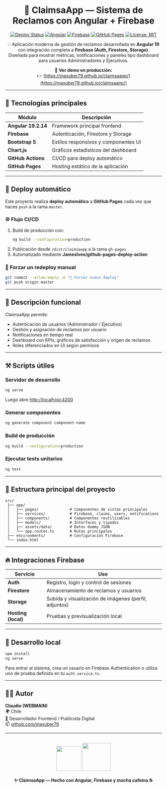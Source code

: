 <div align="center">

# 🧾 ClaimsaApp — Sistema de Reclamos con Angular + Firebase

[![Deploy Status](https://github.com/maxuber79/claimsaapp/actions/workflows/deploy.yml/badge.svg)](https://github.com/maxuber79/claimsaapp/actions)
[![Angular](https://img.shields.io/badge/Angular-19.2.14-DD0031?logo=angular&logoColor=white)](https://angular.io/)
[![Firebase](https://img.shields.io/badge/Firebase-Auth%20%7C%20Firestore%20%7C%20Storage-ffca28?logo=firebase&logoColor=black)](https://firebase.google.com/)
[![GitHub Pages](https://img.shields.io/badge/Deploy-GitHub%20Pages-181717?logo=github)](https://maxuber79.github.io/claimsaapp/)
[![License: MIT](https://img.shields.io/badge/License-MIT-blue.svg)](LICENSE)

💡 Aplicación moderna de gestión de reclamos desarrollada en **Angular 19** con integración completa a **Firebase (Auth, Firestore, Storage)**.  
Diseñada para mostrar métricas, notificaciones y paneles tipo dashboard para usuarios Administradores y Ejecutivos.

🔗 **Ver demo en producción:**  
👉 [https://maxuber79.github.io/claimsaapp/](https://maxuber79.github.io/claimsaapp/)

</div>

---

## 🧱 Tecnologías principales

| Módulo | Descripción |
|--------|-------------|
| **Angular 19.2.14** | Framework principal frontend |
| **Firebase** | Autenticación, Firestore y Storage |
| **Bootstrap 5** | Estilos responsivos y componentes UI |
| **Chart.js** | Gráficos estadísticos del dashboard |
| **GitHub Actions** | CI/CD para deploy automático |
| **GitHub Pages** | Hosting estático de la aplicación |

---

## 🚀 Deploy automático

Este proyecto realiza **deploy automático** a **GitHub Pages** cada vez que haces `push` a la rama `master`.

### ⚙️ Flujo CI/CD
1. Build de producción con:
	 ```bash
	 ng build --configuration=production
	 ```
2. Publicación desde `/dist/claimsaapp` a la rama `gh-pages`
3. Automatizado mediante **JamesIves/github-pages-deploy-action**

### 🔁 Forzar un redeploy manual
```bash
git commit --allow-empty -m "🚀 Forzar nuevo deploy"
git push origin master
```

---

## 🧠 Descripción funcional

ClaimsaApp permite:
- Autenticación de usuarios (Administrador / Ejecutivo)
- Gestión y asignación de reclamos por usuario
- Notificaciones en tiempo real
- Dashboard con KPIs, gráficos de satisfacción y origen de reclamos
- Roles diferenciados en UI según permisos

---

## ⚒️ Scripts útiles

### Servidor de desarrollo
```bash
ng serve
```
Luego abre [http://localhost:4200](http://localhost:4200)

### Generar componentes
```bash
ng generate component component-name
```

### Build de producción
```bash
ng build --configuration=production
```

### Ejecutar tests unitarios
```bash
ng test
```

---

## 📂 Estructura principal del proyecto

```
src/
 ├── app/
 │   ├── pages/              # Componentes de vistas principales
 │   ├── services/           # Firebase, claims, users, notifications
 │   ├── components/         # Componentes reutilizables
 │   ├── models/             # Interfaces y tipados
 │   ├── assets/data/        # Datos dummy JSON
 │   └── app.routes.ts       # Rutas principales
 ├── environments/           # Configuración Firebase
 └── index.html
```

---

## 🔥 Integraciones Firebase

| Servicio | Uso |
|-----------|-----|
| **Auth** | Registro, login y control de sesiones |
| **Firestore** | Almacenamiento de reclamos y usuarios |
| **Storage** | Subida y visualización de imágenes (perfil, adjuntos) |
| **Hosting (local)** | Pruebas y previsualización local |

---

## 💬 Desarrollo local

```bash
npm install
ng serve
```
Para entrar al sistema, crea un usuario en Firebase Authentication o utiliza uno de prueba definido en tu `auth.service.ts`.

---

## 🧑‍💻 Autor

**Claudio (WEBMAIN)**  
🌍 Chile  
💼 Desarrollador Frontend / Publicista Digital  
📫 [github.com/maxuber79](https://github.com/maxuber79)

---

<div align="center">
	<br>
	<img src="https://angular.io/assets/images/logos/angular/angular.svg" width="80">
	<img src="https://firebase.google.com/images/brand-guidelines/logo-vertical.png" width="90">
	<br><br>
	<b>✨ ClaimsaApp — Hecho con Angular, Firebase y mucha cafeína ☕</b>
</div>
